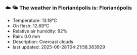 ### ☁️ 🌤️  The weather in Florianópolis is: Florianópolis

- Temperature: 13.18°C
- On flesh: 12.69°C
- Relative air humidity: 82%
- Rain: 0.0 mm
- Description: Overcast clouds
- last updated: 2025-06-28T04:21:58.363929
